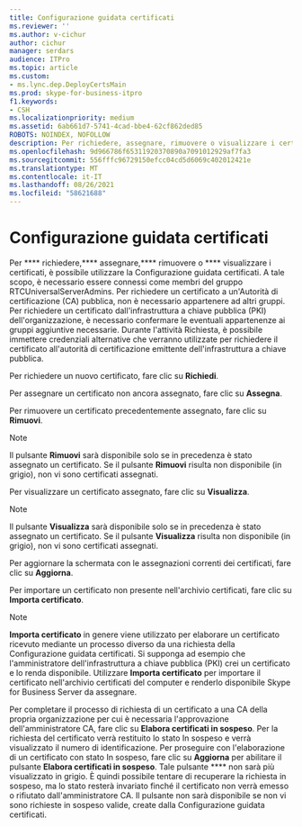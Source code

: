 ```yaml
---
title: Configurazione guidata certificati
ms.reviewer: ''
ms.author: v-cichur
author: cichur
manager: serdars
audience: ITPro
ms.topic: article
ms.custom:
- ms.lync.dep.DeployCertsMain
ms.prod: skype-for-business-itpro
f1.keywords:
- CSH
ms.localizationpriority: medium
ms.assetid: 6ab661d7-5741-4cad-bbe4-62cf862ded85
ROBOTS: NOINDEX, NOFOLLOW
description: Per richiedere, assegnare, rimuovere o visualizzare i certificati, è possibile utilizzare la Configurazione guidata certificati. A tale scopo, è necessario essere connessi come membri del gruppo RTCUniversalServerAdmins. Per richiedere un certificato a un'Autorità di certificazione (CA) pubblica, non è necessario appartenere ad altri gruppi. Per richiedere un certificato dall'infrastruttura a chiave pubblica (PKI) dell'organizzazione, è necessario confermare le eventuali appartenenze ai gruppi aggiuntive necessarie. Durante l'attività Richiesta, è possibile immettere credenziali alternative che verranno utilizzate per richiedere il certificato all'autorità di certificazione emittente dell'infrastruttura a chiave pubblica.
ms.openlocfilehash: 9d966786f65311920370890a7091012929af7fa3
ms.sourcegitcommit: 556fffc96729150efcc04cd5d6069c402012421e
ms.translationtype: MT
ms.contentlocale: it-IT
ms.lasthandoff: 08/26/2021
ms.locfileid: "58621688"
---
```

# <a name="certificate-wizard"></a>Configurazione guidata certificati
 
Per **** richiedere,**** assegnare,**** rimuovere o **** visualizzare i certificati, è possibile utilizzare la Configurazione guidata certificati. A tale scopo, è necessario essere connessi come membri del gruppo RTCUniversalServerAdmins. Per richiedere un certificato a un'Autorità di certificazione (CA) pubblica, non è necessario appartenere ad altri gruppi. Per richiedere un certificato dall'infrastruttura a chiave pubblica (PKI) dell'organizzazione, è necessario confermare le eventuali appartenenze ai gruppi aggiuntive necessarie. Durante l'attività Richiesta, è possibile immettere credenziali alternative che verranno utilizzate per richiedere il certificato all'autorità di certificazione emittente dell'infrastruttura a chiave pubblica.
  
Per richiedere un nuovo certificato, fare clic su **Richiedi**.
  
Per assegnare un certificato non ancora assegnato, fare clic su **Assegna**.
  
Per rimuovere un certificato precedentemente assegnato, fare clic su **Rimuovi**.
  
> [!NOTE]
> Il pulsante **Rimuovi** sarà disponibile solo se in precedenza è stato assegnato un certificato. Se il pulsante **Rimuovi** risulta non disponibile (in grigio), non vi sono certificati assegnati.
  
Per visualizzare un certificato assegnato, fare clic su **Visualizza**.
  
> [!NOTE]
> Il pulsante **Visualizza** sarà disponibile solo se in precedenza è stato assegnato un certificato. Se il pulsante **Visualizza** risulta non disponibile (in grigio), non vi sono certificati assegnati.
  
Per aggiornare la schermata con le assegnazioni correnti dei certificati, fare clic su **Aggiorna**.
  
Per importare un certificato non presente nell'archivio certificati, fare clic su **Importa certificato**.
  
> [!NOTE]
> **Importa certificato** in genere viene utilizzato per elaborare un certificato ricevuto mediante un processo diverso da una richiesta della Configurazione guidata certificati. Si supponga ad esempio che l'amministratore dell'infrastruttura a chiave pubblica (PKI) crei un certificato e lo renda disponibile. Utilizzare **Importa certificato** per importare il certificato nell'archivio certificati del computer e renderlo disponibile Skype for Business Server da assegnare.
  
Per completare il processo di richiesta di un certificato a una CA della propria organizzazione per cui è necessaria l'approvazione dell'amministratore CA, fare clic su **Elabora certificati in sospeso**. Per la richiesta del certificato verrà restituito lo stato In sospeso e verrà visualizzato il numero di identificazione. Per proseguire con l'elaborazione di un certificato con stato In sospeso, fare clic su **Aggiorna** per abilitare il pulsante **Elabora certificati in sospeso**. Tale pulsante **** non sarà più visualizzato in grigio. È quindi possibile tentare di recuperare la richiesta in sospeso, ma lo stato resterà invariato finché il certificato non verrà emesso o rifiutato dall'amministratore CA. Il pulsante non sarà disponibile se non vi sono richieste in sospeso valide, create dalla Configurazione guidata certificati.
  

